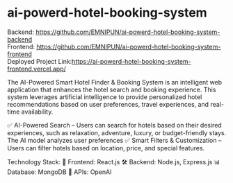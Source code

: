 # ai-powerd-hotel-booking-system

Backend: https://github.com/EMNIPUN/ai-powerd-hotel-booking-system-backend <br>
Frontend: https://github.com/EMNIPUN/ai-powerd-hotel-booking-system-frontend <br>
Deployed Project Link:https://ai-powerd-hotel-booking-system-frontend.vercel.app/

The AI-Powered Smart Hotel Finder & Booking System is an intelligent web application that enhances the hotel search and booking experience. This system leverages artificial intelligence to provide personalized hotel recommendations based on user preferences, travel experiences, and real-time availability.

✅ AI-Powered Search – Users can search for hotels based on their desired experiences, such as relaxation, adventure, luxury, or budget-friendly stays. The AI model analyzes user preferences
✅ Smart Filters & Customization – Users can filter hotels based on location, price, and special features.

Technology Stack:
🚀 Frontend: React.js
🛠 Backend: Node.js, Express.js
📊 Database: MongoDB
🔗 APIs: OpenAI 
